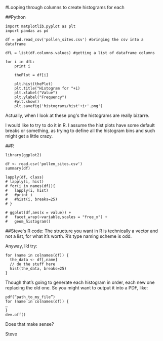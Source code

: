 #Looping through columns to create histograms for each	
	
##Python	
	
	import matplotlib.pyplot as plt
	import pandas as pd

	df = pd.read_csv('pollen_sites.csv') #bringing the csv into a dataframe

	dfL = list(df.columns.values) #getting a list of dataframe columns

	for i in dfL:
		print i 

		thePlot = df[i]

		plt.hist(thePlot)
		plt.title("Histogram for "+i)
		plt.xlabel("Value")
		plt.ylabel("Frequency")
		#plt.show()
		plt.savefig('histograms/hist'+i+'.png')

Actually, when I look at these png's the histograms are really bizarre.


		
I would like to try to do it in R. I assume the hist plots have some default breaks or something, as trying to define all the histogram bins and such might get a little crazy. 
		
##R
		
	library(ggplot2)

	df <- read.csv('pollen_sites.csv')
	summary(df)

	lapply(df, class)
	# lapply(i, hist) 
	# for(i in names(df)){
	#   lapply(i, hist) 
	#   #print i
	#   #hist(i, breaks=25)
	# }

	# ggplot(df,aes(x = value)) + 
	#   facet_wrap(~variable,scales = "free_x") + 
	#   geom_histogram()
	
	
	
##Steve's R code: 
The structure you want in R is technically a vector and not a list, for what it’s worth.  R’s type naming scheme is odd. 
 
Anyway, I’d try:
 
	for (name in colnames(df)) {
	  the_data <- df[,name]
	  // do the stuff here
	  hist(the_data, breaks=25)
	}
 
Though that’s going to generate each histogram in order, each new one replacing the old one.  So you might want to output it into a PDF, like:
 
	pdf(“path_to_my_file”)
	for (name in colnames(df)) {
	…
	}
	dev.off()
 
Does that make sense?
 
Steve